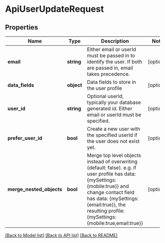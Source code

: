 # ApiUserUpdateRequest

## Properties
Name | Type | Description | Notes
------------ | ------------- | ------------- | -------------
**email** | **string** | Either email or userId must be passed in to identify the user. If both are passed in, email takes precedence. | [optional] 
**data_fields** | **object** | Data fields to store in the user profile | [optional] 
**user_id** | **string** | Optional userId, typically your database generated id. Either email or userId must be specified. | [optional] 
**prefer_user_id** | **bool** | Create a new user with the specified userId if the user does not exist yet. | [optional] 
**merge_nested_objects** | **bool** | Merge top level objects instead of overwriting (default: false). e.g. if user profile has data: {mySettings:{mobile:true}} and change contact field has data: {mySettings:{email:true}}, the resulting profile: {mySettings:{mobile:true,email:true}} | [optional] 

[[Back to Model list]](../../README.md#documentation-for-models) [[Back to API list]](../../README.md#documentation-for-api-endpoints) [[Back to README]](../../README.md)


